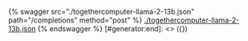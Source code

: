 [#generator:start]: <> ({ "template": "openapi" })
{% swagger src="./togethercomputer-llama-2-13b.json" path="/completions" method="post" %}
[./togethercomputer-llama-2-13b.json](./togethercomputer-llama-2-13b.json)
{% endswagger %}
[#generator:end]: <> ({})